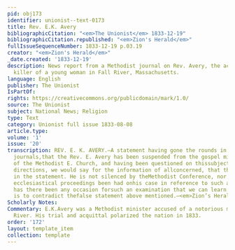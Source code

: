 ```yaml
---
pid: obj173
identifier: unionist--text-0173
title: Rev. E.K. Avery
bibliographicCitation: "<em>The Unionist</em> 1833-12-19"
bibliographicCitation.republished: "<em>Zion's Herald</em>"
fullIssueSequenceNumber: 1833-12-19 p.03.19
creator: "<em>Zion's Herald</em>"
_date.created: '1833-12-19'
description: News report from a Methodist journal on Rev. Avery, the acquited accused
  killer of a young woman in Fall River, Massachusetts.
language: English
publisher: The Unionist
IsPartOf: 
rights: https://creativecommons.org/publicdomain/mark/1.0/
source: The Unionist
subject: National News; Religion
type: Text
category: Unionist full issue 1833-08-08
article.type: 
volume: '1'
issue: '20'
transcription: REV. E. K. AVERY.—A statement having gone the rounds in certain public
  journals,that the Rev. E. Avery has been suspended from the gospel ministry by theConference
  of the Methodist E. Church, and having been questioned on thissubject from various
  directions, we would say for the information of allconcerned, that there is no truth
  in the statement. He is not silenced by theMethodist Conference, nor have any legal
  ecclesiastical proceedings been had onhis case in reference to such a subject; nor
  has there been any occasion forsuch an examination that we can learn. Our only object
  is to contradict thefalse statement above mentioned.—<em>Zion’s Herald.</em>
Scholarly Notes: 
Commentary: E.K.Avery was a Methodist minister accused of a notorious murder in Fall
  River. His trial and acquittal polarized the nation in 1833.
order: '172'
layout: template_item
collection: template
---
```

